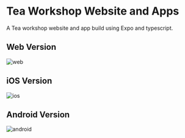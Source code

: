 # Tea Workshop Website and Apps
A Tea workshop website and app build using Expo and typescript. 
## Web Version
![web](https://github.com/BirdsWind/Cha/blob/main/demo/web.gif)
## iOS Version
![ios](https://github.com/BirdsWind/Cha/blob/main/demo/ios.gif)
## Android Version
![android](https://github.com/BirdsWind/Cha/blob/main/demo/android.gif)
